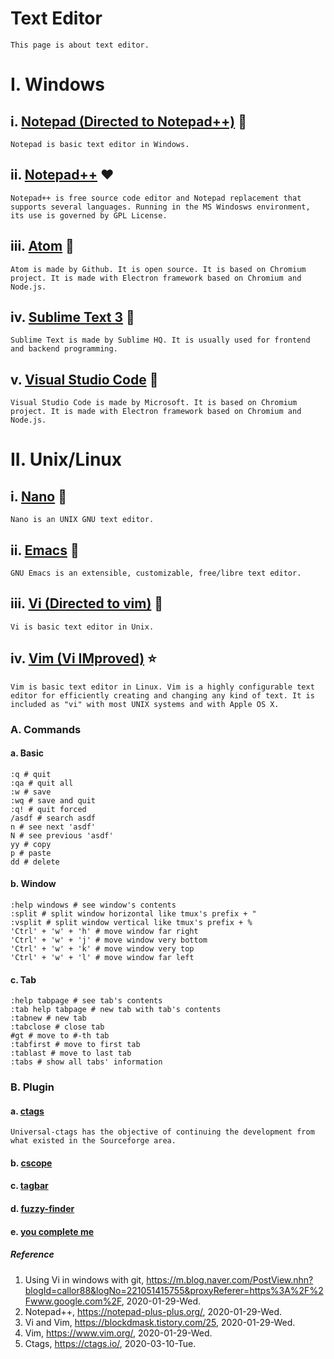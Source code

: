 # Text Editor
```
This page is about text editor.
```
# I. Windows
## i. [Notepad (Directed to Notepad++)](https://notepad-plus-plus.org/) :sparkling_heart:
```
Notepad is basic text editor in Windows.
```
## ii. [Notepad++](https://notepad-plus-plus.org/) :heart:
```
Notepad++ is free source code editor and Notepad replacement that supports several languages. Running in the MS Windosws environment, its use is governed by GPL License.
```
## iii. [Atom](https://atom.io/) :green_heart:
```
Atom is made by Github. It is open source. It is based on Chromium project. It is made with Electron framework based on Chromium and Node.js.
```
## iv. [Sublime Text 3](https://www.sublimetext.com/) :yellow_heart:
```
Sublime Text is made by Sublime HQ. It is usually used for frontend and backend programming.
```
## v. [Visual Studio Code](https://code.visualstudio.com/) :blue_heart:
```
Visual Studio Code is made by Microsoft. It is based on Chromium project. It is made with Electron framework based on Chromium and Node.js.
```
# II. Unix/Linux
## i. [Nano](https://www.nano-editor.org/) :sparkling_heart:
```
Nano is an UNIX GNU text editor.
```
## ii. [Emacs](https://www.gnu.org/software/emacs/) :blue_heart:
```
GNU Emacs is an extensible, customizable, free/libre text editor.
```
## iii. [Vi (Directed to vim)](https://www.vim.org/) :purple_heart:
```
Vi is basic text editor in Unix.
```
## iv. [Vim (Vi IMproved)](https://www.vim.org/) :star:
```
Vim is basic text editor in Linux. Vim is a highly configurable text editor for efficiently creating and changing any kind of text. It is included as "vi" with most UNIX systems and with Apple OS X.
```
### A. Commands
#### a. Basic
```
:q # quit
:qa # quit all
:w # save
:wq # save and quit
:q! # quit forced
/asdf # search asdf
n # see next 'asdf'
N # see previous 'asdf'
yy # copy
p # paste
dd # delete
```
#### b. Window
```
:help windows # see window's contents
:split # split window horizontal like tmux's prefix + "
:vsplit # split window vertical like tmux's prefix + %
'Ctrl' + 'w' + 'h' # move window far right
'Ctrl' + 'w' + 'j' # move window very bottom
'Ctrl' + 'w' + 'k' # move window very top
'Ctrl' + 'w' + 'l' # move window far left
```
#### c. Tab
```
:help tabpage # see tab's contents
:tab help tabpage # new tab with tab's contents
:tabnew # new tab
:tabclose # close tab
#gt # move to #-th tab
:tabfirst # move to first tab
:tablast # move to last tab
:tabs # show all tabs' information
```
### B. Plugin
#### a. [ctags](https://ctags.io/)
```
Universal-ctags has the objective of continuing the development from what existed in the Sourceforge area.
```
#### b. [cscope]()
#### c. [tagbar]()
#### d. [fuzzy-finder]()
#### e. [you complete me]()

##### Reference
1. Using Vi in windows with git, https://m.blog.naver.com/PostView.nhn?blogId=callor88&logNo=221051415755&proxyReferer=https%3A%2F%2Fwww.google.com%2F, 2020-01-29-Wed.
2. Notepad++, https://notepad-plus-plus.org/, 2020-01-29-Wed.
3. Vi and Vim, https://blockdmask.tistory.com/25, 2020-01-29-Wed.
4. Vim, https://www.vim.org/, 2020-01-29-Wed.
5. Ctags, https://ctags.io/, 2020-03-10-Tue.
